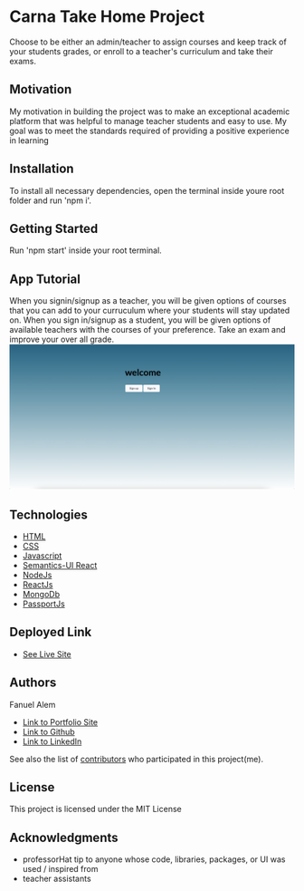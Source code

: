 # Carna Take Home Project


Choose to be either an admin/teacher to assign courses and keep track of your students grades, or enroll to a teacher's curriculum and take their exams. 


## Motivation

My motivation in building the project was to make an exceptional academic platform that was helpful to manage teacher students and easy to use. My goal was to meet the standards required of providing a positive experience in learning


## Installation 

To install all necessary dependencies, open the terminal inside youre root folder and run 'npm i'. 

## Getting Started

Run 'npm start' inside your root terminal.

## App Tutorial

 When you signin/signup as a teacher, you will be given options of courses that you can add to your curruculum where your students will stay updated on. When you sign in/signup as a student, you will be given options of available teachers with the courses of your preference. Take an exam and improve your over all grade. 
![Project Image](frontpage.png)
 

## Technologies

* [HTML](https://developer.mozilla.org/en-US/docs/Web/HTML)
* [CSS](https://developer.mozilla.org/en-US/docs/Web/CSS)
* [Javascript](https://developer.mozilla.org/en-US/docs/Web/JavaScript)
* [Semantics-UI React](https://react.semantic-ui.com/)
* [NodeJs](https://developer.mozilla.org/en-US/docs/Glossary/Node.js)
* [ReactJs](https://developer.mozilla.org/en-US/docs/Learn/Tools_and_testing/Client-side_JavaScript_frameworks/React_getting_started)
* [MongoDb](https://www.mongodb.com/cloud/atlas/lp/try2?utm_source=google&utm_campaign=gs_americas_united_states_search_brand_atlas_desktop&utm_term=mongodb&utm_medium=cpc_paid_search&utm_ad=e&utm_ad_campaign_id=1718986498&gclid=Cj0KCQjwzbv7BRDIARIsAM-A6-2M3idV1X1f4PeHuJ9j77PNXa9d7p4AZa0zlIgQ395ijXQ-4sbPWRsaAuo7EALw_wcB)
* [PassportJs](http://www.passportjs.org/packages/passport-jwt/)

## Deployed Link

* [See Live Site](https://carnatakehomeproject.herokuapp.com/)


## Authors

Fanuel Alem


- [Link to Portfolio Site](https://fanuel-react-app.herokuapp.com/)
- [Link to Github](https://github.com/fanuelalem/basic-portfolio-new)
- [Link to LinkedIn](https://www.linkedin.com/in/fanuel-alem-12991b32/)

See also the list of [contributors](https://github.com/fanuelalem/CarnaApp/graphs/contributors) who participated in this project(me).

## License

This project is licensed under the MIT License 

## Acknowledgments

* professorHat tip to anyone whose code, libraries, packages, or UI was used  / inspired from
* teacher assistants